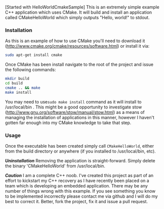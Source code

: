 [Started with HelloWorldCmakeSample]
This is an extremely simple example C++ application which uses CMake. 
It will build and install an application called CMakeHelloWorld which simply outputs "Hello, world!" to stdout.  

### Installation ###
As this is an example of how to use CMake you'll need to download it (http://www.cmake.org/cmake/resources/software.html) or install it via:
```bash
sudo apt-get install cmake
```
Once CMake has been install navigate to the root of the project and issue the following commands:
```bash
mkdir build
cd build
cmake .. && make
make install
```
You may need to use`sudo make install` command as it will install to /usr/local/bin .  This might be a good opportunity to investigate stow (http://www.gnu.org/software/stow/manual/stow.html) as a means of managing the installation of applications in this manner, however I haven't gotten far enough into my CMake knowledge to take that step.

### Usage ###
Once the executable has been created simply call `CMakeHelloWorld`, either from the build directory or anywhere (if you installed to /usr/local/bin, etc).

***Uninstallation*** 
Removing the application is straight-forward.  Simply delete the binary 'CMakeHelloWorld' from /usr/local/bin.
   

***Caution***
I am a complete C++ noob.  I've created this project as part of an effort to kickstart my C++ recovery as I have recently been placed on a team which is developing an embedded application.  There may be any number of things wrong with this example.  If you see something you know to be implemented incorrectly please contact me via github and I will do my best to correct it.  Better, fork the project, fix it and issue a pull request.
